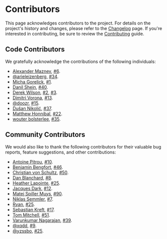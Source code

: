 # Contributors

This page acknowledges contributors to the project. For details on the
project's history and changes, please refer to the
[Changelog](./changelog.md)
page. If you're interested in contributing, be sure to review the
[Contributing](./CONTRIBUTING.md) guide.

## Code Contributors

We gratefully acknowledge the contributions of the following individuals:

- [Alexander Maznev](https://github.com/pik),
  [#6](https://github.com/hajimes/mmh3/pull/6).
- [@arieleizenberg](https://github.com/arieleizenberg),
  [#34](https://github.com/hajimes/mmh3/pull/34).
- [Micha Gorelick](https://github.com/mynameisfiber),
  [#1](https://github.com/hajimes/mmh3/pull/1).
- [Danil Shein](https://github.com/dshein-alt),
  [#40](https://github.com/hajimes/mmh3/pull/40).
- [Derek Wilson](https://github.com/underrun),
  [#2](https://github.com/hajimes/mmh3/pull/2),
  [#3](https://github.com/hajimes/mmh3/pull/3).
- [Dimitri Vorona](https://github.com/alendit),
  [#13](https://github.com/hajimes/mmh3/pull/13).
- [@doozr](https://github.com/doozr),
  [#15](https://github.com/hajimes/mmh3/pull/15).
- [Dušan Nikolić](https://github.com/n-dusan),
  [#37](https://github.com/hajimes/mmh3/pull/37).
- [Matthew Honnibal](https://github.com/honnibal),
  [#22](https://github.com/hajimes/mmh3/pull/22).
- [wouter bolsterlee](https://github.com/wbolster),
  [#35](https://github.com/hajimes/mmh3/pull/35).

## Community Contributors

We would also like to thank the following contributors for their valuable
bug reports, feature suggestions, and other contributions:

- [Antoine Pitrou](https://github.com/pitrou),
  [#10](https://github.com/hajimes/mmh3/issues/10).
- [Benjamin Bengfort](https://github.com/bbengfort),
  [#46](https://github.com/hajimes/mmh3/issues/46).
- [Christian von Schultz](https://github.com/vonschultz),
  [#50](https://github.com/hajimes/mmh3/issues/50).
- [Dan Blanchard](https://github.com/dan-blanchard),
  [#8](https://github.com/hajimes/mmh3/issues/8).
- [Heather Lapointe](https://github.com/Alphadelta14),
  [#25](https://github.com/hajimes/mmh3/issues/25).
- [Jacques Dark](https://github.com/jqdark),
  [#12](https://github.com/hajimes/mmh3/issues/12).
- [Matej Spiller Muys](https://github.com/matejsp),
  [#90](https://github.com/hajimes/mmh3/issues/90).
- [Niklas Semmler](https://github.com/niklassemmler),
  [#7](https://github.com/hajimes/mmh3/issues/7).
- [Ryan](https://github.com/ryanfwy),
  [#25](https://github.com/hajimes/mmh3/issues/25).
- [Sebastian Kreft](https://github.com/sk-),
  [#17](https://github.com/hajimes/mmh3/issues/17).
- [Tom Mitchell](https://github.com/tcmitchell),
  [#51](https://github.com/hajimes/mmh3/issues/51).
- [Varunkumar Nagarajan](https://github.com/varunkumar),
  [#39](https://github.com/hajimes/mmh3/issues/39).
- [@xqdd](https://github.com/xqdd),
  [#9](https://github.com/hajimes/mmh3/issues/9).
- [@yzssbo](https://github.com/yzssbo),
  [#25](https://github.com/hajimes/mmh3/issues/25).
